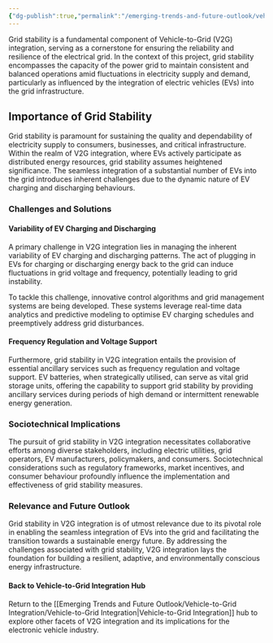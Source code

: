 ```yaml
---
{"dg-publish":true,"permalink":"/emerging-trends-and-future-outlook/vehicle-to-grid-integration/grid-stability/"}
---
```


Grid stability is a fundamental component of Vehicle-to-Grid (V2G) integration, serving as a cornerstone for ensuring the reliability and resilience of the electrical grid. In the context of this project, grid stability encompasses the capacity of the power grid to maintain consistent and balanced operations amid fluctuations in electricity supply and demand, particularly as influenced by the integration of electric vehicles (EVs) into the grid infrastructure.

## Importance of Grid Stability

Grid stability is paramount for sustaining the quality and dependability of electricity supply to consumers, businesses, and critical infrastructure. Within the realm of V2G integration, where EVs actively participate as distributed energy resources, grid stability assumes heightened significance. The seamless integration of a substantial number of EVs into the grid introduces inherent challenges due to the dynamic nature of EV charging and discharging behaviours.

### Challenges and Solutions

#### Variability of EV Charging and Discharging

A primary challenge in V2G integration lies in managing the inherent variability of EV charging and discharging patterns. The act of plugging in EVs for charging or discharging energy back to the grid can induce fluctuations in grid voltage and frequency, potentially leading to grid instability.

To tackle this challenge, innovative control algorithms and grid management systems are being developed. These systems leverage real-time data analytics and predictive modeling to optimise EV charging schedules and preemptively address grid disturbances.

#### Frequency Regulation and Voltage Support

Furthermore, grid stability in V2G integration entails the provision of essential ancillary services such as frequency regulation and voltage support. EV batteries, when strategically utilised, can serve as vital grid storage units, offering the capability to support grid stability by providing ancillary services during periods of high demand or intermittent renewable energy generation.

### Sociotechnical Implications

The pursuit of grid stability in V2G integration necessitates collaborative efforts among diverse stakeholders, including electric utilities, grid operators, EV manufacturers, policymakers, and consumers. Sociotechnical considerations such as regulatory frameworks, market incentives, and consumer behaviour profoundly influence the implementation and effectiveness of grid stability measures.

### Relevance and Future Outlook

Grid stability in V2G integration is of utmost relevance due to its pivotal role in enabling the seamless integration of EVs into the grid and facilitating the transition towards a sustainable energy future. By addressing the challenges associated with grid stability, V2G integration lays the foundation for building a resilient, adaptive, and environmentally conscious energy infrastructure.

#### Back to Vehicle-to-Grid Integration Hub

Return to the [[Emerging Trends and Future Outlook/Vehicle-to-Grid Integration/Vehicle-to-Grid Integration\|Vehicle-to-Grid Integration]] hub to explore other facets of V2G integration and its implications for the electronic vehicle industry. 
